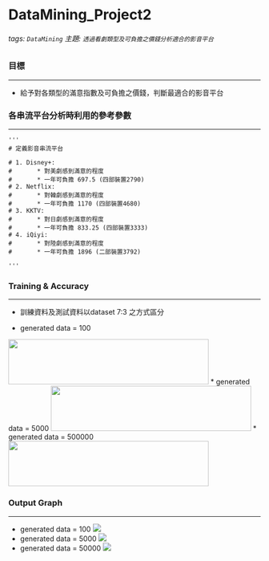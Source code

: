 # DataMining_Project2
###### tags: `DataMining`    主題: `透過看劇類型及可負擔之價錢分析適合的影音平台`

### 目標
---
* 給予對各類型的滿意指數及可負擔之價錢，判斷最適合的影音平台

### 各串流平台分析時利用的參考參數
---

```cpp=
'''
# 定義影音串流平台

# 1. Disney+:
#       * 對美劇感到滿意的程度
#       * 一年可負擔 697.5 (四部裝置2790)
# 2. Netflix:
#       * 對韓劇感到滿意的程度
#       * 一年可負擔 1170 (四部裝置4680)
# 3. KKTV:
#       * 對日劇感到滿意的程度
#       * 一年可負擔 833.25 (四部裝置3333)
# 4. iQiyi:
#       * 對陸劇感到滿意的程度
#       * 一年可負擔 1896 (二部裝置3792)

'''
```

### Training & Accuracy
---
* 訓練資料及測試資料以dataset 7:3 之方式區分

* generated data = 100
<img width="400" height="90" src="https://i.imgur.com/UT3TXNa.png"/>
* generated data = 5000
<img width="400" height="90" src="https://i.imgur.com/GXIV89d.png"/>
* generated data = 500000
<img width="400" height="90" src="https://i.imgur.com/2l2so0F.png"/>

### Output Graph
---
* generated data = 100
![](https://i.imgur.com/zUxukIW.png)
* generated data = 5000
![](https://i.imgur.com/fSmNAE7.jpg)
* generated data = 50000
![](https://i.imgur.com/sOkBOAH.png)
